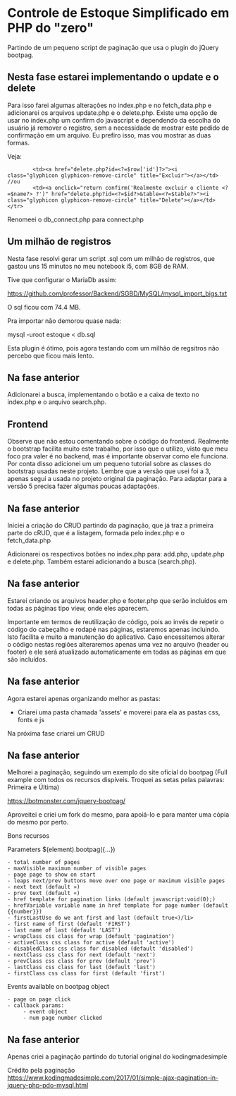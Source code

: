 # Controle de Estoque Simplificado em PHP do "zero"

Partindo de um pequeno script de paginação que usa o plugin do jQuery bootpag.

## Nesta fase estarei implementando o update e o delete

Para isso farei algumas alterações no index.php e no fetch_data.php e adicionarei os arquivos update.php e o delete.php. Existe uma opção de usar no index.php um confirm do javascript e dependendo da escolha do usuário já remover o registro, sem a necessidade de mostrar este pedido de confirmação em um arquivo. Eu prefiro isso, mas vou mostrar as duas formas.

Veja:
```
	    <td><a href="delete.php?id=<?=$row['id']?>"><i class="glyphicon glyphicon-remove-circle" title="Excluir"></a></td>
//ou
        <td><a onclick="return confirm('Realmente excluir o cliente <?=$name?> ?')" href="delete.php?id=<?=$id?>&table=<?=$table?>"><i class="glyphicon glyphicon-remove-circle" title="Delete"></a></td></tr>
```

Renomeei o db_connect.php para connect.php

## Um milhão de registros

Nesta fase resolvi gerar um script .sql com um milhão de registros, que gastou uns 15 minutos no meu notebook i5, com 8GB de RAM.

Tive que configurar o MariaDb assim:

https://github.com/professor/Backend/SGBD/MySQL/mysql_import_bigs.txt

O sql ficou com 74.4 MB.

Pra importar não demorou quase nada:

mysql -uroot estoque < db.sql

Esta plugin é ótimo, pois agora testando com um milhão de regsitros não percebo que ficou mais lento.


## Na fase anterior

Adicionarei a busca, implementando o botão e a caixa de texto no index.php e o arquivo search.php.

## Frontend

Observe que não estou comentando sobre o código do frontend. Realmente o bootstrap facilita muito este trabalho, por isso que o utilizo, visto que meu foco pra valer é no backend, mas é importante observar como ele funciona. Por conta disso adicionei um um pequeno tutorial sobre as classes do bootstrap usadas neste projeto. Lembre que a versão que usei foi a 3, apenas segui a usada no projeto original da paginação. Para adaptar para a versão 5 precisa fazer algumas poucas adaptações.

## Na fase anterior

Iniciei a criação do CRUD partindo da paginação, que já traz a primeira parte do cRUD, que é a listagem, formada pelo index.php e o fetch_data.php

Adicionarei os respectivos botões no index.php para: add.php, update.php e delete.php. Também estarei adicionando a busca (search.php).

## Na fase anterior

Estarei criando os arquivos header.php e footer.php que serão incluídos em todas as páginas tipo view, onde eles aparecem.

Importante em termos de reutilização de código, pois ao invés de repetir o código do cabeçalho e rodapé nas páginas, estaremos apenas incluindo. Isto facilita e muito a manutenção do aplicativo. Caso encessitemos alterar o código nestas regiões alteraremos apenas uma vez no arquivo (header ou footer) e ele será atualizado automaticamente em todas as páginas em que são incluídos.

## Na fase anterior

Agora estarei apenas organizando melhor as pastas:

- Criarei uma pasta chamada 'assets' e moverei para ela as pastas css, fonts e js

Na próxima fase criarei um CRUD

## Na fase anterior

Melhorei a paginação, seguindo um exemplo do site oficial do bootpag (Full example com todos os recursos dispíveis. Troquei as setas pelas palavras: Primeira e Última)

https://botmonster.com/jquery-bootpag/

Aproveitei e criei um fork do mesmo, para apoiá-lo e para manter uma cópia do mesmo por perto.

Bons recursos

Parameters $(element).bootpag({...})

    - total number of pages
    - maxVisible maximum number of visible pages
    - page page to show on start
    - leaps next/prev buttons move over one page or maximum visible pages
    - next text (default »)
    - prev text (default «)
    - href template for pagination links (default javascript:void(0);)
    - hrefVariable variable name in href template for page number (default {{number}})
    - firstLastUse do we ant first and last (default true<)/li>
    - first name of first (default 'FIRST')
    - last name of last (default 'LAST')
    - wrapClass css class for wrap (default 'pagination')
    - activeClass css class for active (default 'active')
    - disabledClass css class for disabled (default 'disabled')
    - nextClass css class for next (default 'next')
    - prevClass css class for prev (default 'prev')
    - lastClass css class for last (default 'last')
    - firstClass css class for first (default 'first')

Events available on bootpag object

    - page on page click
    - callback params:
         - event object
         - num page number clicked


## Na fase anterior

Apenas criei a paginação partindo do tutorial original do kodingmadesimple

Crédito pela paginação
https://www.kodingmadesimple.com/2017/01/simple-ajax-pagination-in-jquery-php-pdo-mysql.html

